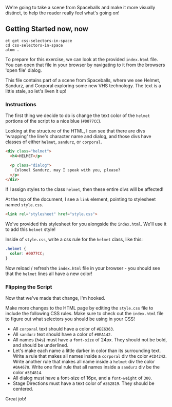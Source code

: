We're going to take a scene from Spaceballs and make it more visually distinct, to help the reader really feel what's going on!

## Getting Started now, now
```no-highlight
et get css-selectors-in-space
cd css-selectors-in-space
atom .
```

To prepare for this exercise, we can look at the provided `index.html` file. You can open that file in your browser by navigating to it from the browsers 'open file' dialog.

This file contains part of a scene from Spaceballs, where we see Helmet, Sandurz, and Corporal exploring some new VHS technology. The text is a little stale, so let's liven it up!

### Instructions

The first thing we decide to do is change the text color of the `helmet` portions of the script to a nice blue (`#0077CC`).

Looking at the structure of the HTML, I can see that there are divs 'wrapping' the line's character name and dialog, and those divs have classes of either `helmet`, `sandurz`, or `corporal`.

```html
<div class="helmet">
  <h4>HELMET</p>

  <p class="dialog">
    Colonel Sandurz, may I speak with you, please?
  </p>
</div>
```

If I assign styles to the class `helmet`, then these entire divs will be affected!

At the top of the document, I see a `link` element, pointing to stylesheet named `style.css`.

```html
<link rel="stylesheet" href="style.css">
```

We've provided this stylesheet for you alongside the `index.html`. We'll use it to add this `helmet` style!

Inside of `style.css`, write a css rule for the `helmet` class, like this:

```css
.helmet {
  color: #0077CC;
}
```

Now reload / refresh the `index.html` file in your browser - you should see that the `helmet` lines all have a new color!

### Flipping the Script

Now that we've made that change, I'm hooked.

Make more changes to the HTML page by editing the `style.css` file to include the following CSS rules. Make sure to check out the `index.html` file to figure out what selectors you should be using in your CSS!

- All `corporal` text should have a color of `#EE6363`.
- All `sandurz` text should have a color of `#8EA142`.
- All names (`h4`s) must have a `font-size` of 24px. They should not be bold, and should be underlined.
- Let's make each name a little darker in color than its surrounding text. Write a rule that makes all names inside a `corporal` div the color `#CD4242`. Write another rule that makes all name inside a `helmet` div the color `#0A4670`. Write one final rule that all names inside a `sandurz` div be the color `#3E4814`.
- All dialog must have a font-size of 16px, and a `font-weight` of `300`.
- Stage Directions must have a text color of `#362819`. They should be centered.

Great job!
